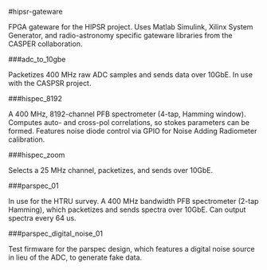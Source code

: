 #hipsr-gateware

FPGA gateware for the HIPSR project. Uses Matlab Simulink, Xilinx System Generator, 
and radio-astronomy specific gateware libraries from the CASPER collaboration.

###adc_to_10gbe

Packetizes 400 MHz raw ADC samples and sends data over 10GbE. In use with the CASPSR project.


###hispec_8192

A 400 MHz, 8192-channel PFB spectrometer (4-tap, Hamming window). Computes auto- and cross-pol
correlations, so stokes parameters can be formed. Features noise diode control via GPIO for
Noise Adding Radiometer calibration. 

###hispec_zoom

Selects a 25 MHz channel, packetizes, and sends over 10GbE.

###parspec_01

In use for the HTRU survey. A 400 MHz bandwidth PFB spectrometer (2-tap Hamming), which packetizes
and sends spectra over 10GbE. Can output spectra every 64 us.

###parspec_digital_noise_01

Test firmware for the parspec design, which features a digital noise source in lieu of the ADC,
to generate fake data.